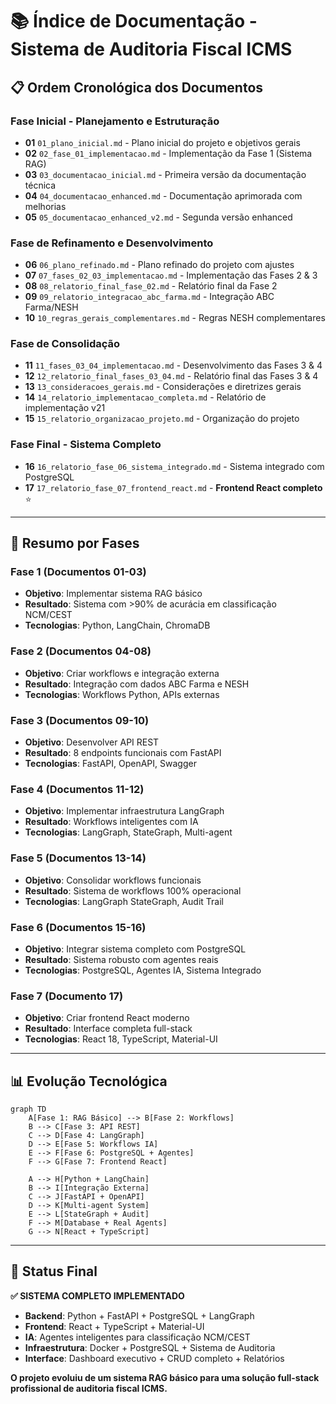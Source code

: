 # 📚 Índice de Documentação - Sistema de Auditoria Fiscal ICMS

## 📋 Ordem Cronológica dos Documentos

### **Fase Inicial - Planejamento e Estruturação**
- **01** `01_plano_inicial.md` - Plano inicial do projeto e objetivos gerais
- **02** `02_fase_01_implementacao.md` - Implementação da Fase 1 (Sistema RAG)
- **03** `03_documentacao_inicial.md` - Primeira versão da documentação técnica
- **04** `04_documentacao_enhanced.md` - Documentação aprimorada com melhorias
- **05** `05_documentacao_enhanced_v2.md` - Segunda versão enhanced

### **Fase de Refinamento e Desenvolvimento**
- **06** `06_plano_refinado.md` - Plano refinado do projeto com ajustes
- **07** `07_fases_02_03_implementacao.md` - Implementação das Fases 2 & 3
- **08** `08_relatorio_final_fase_02.md` - Relatório final da Fase 2
- **09** `09_relatorio_integracao_abc_farma.md` - Integração ABC Farma/NESH
- **10** `10_regras_gerais_complementares.md` - Regras NESH complementares

### **Fase de Consolidação**
- **11** `11_fases_03_04_implementacao.md` - Desenvolvimento das Fases 3 & 4
- **12** `12_relatorio_final_fases_03_04.md` - Relatório final das Fases 3 & 4
- **13** `13_consideracoes_gerais.md` - Considerações e diretrizes gerais
- **14** `14_relatorio_implementacao_completa.md` - Relatório de implementação v21
- **15** `15_relatorio_organizacao_projeto.md` - Organização do projeto

### **Fase Final - Sistema Completo**
- **16** `16_relatorio_fase_06_sistema_integrado.md` - Sistema integrado com PostgreSQL
- **17** `17_relatorio_fase_07_frontend_react.md` - **Frontend React completo** ⭐

---

## 🎯 Resumo por Fases

### **Fase 1** (Documentos 01-03)
- **Objetivo**: Implementar sistema RAG básico
- **Resultado**: Sistema com >90% de acurácia em classificação NCM/CEST
- **Tecnologias**: Python, LangChain, ChromaDB

### **Fase 2** (Documentos 04-08)
- **Objetivo**: Criar workflows e integração externa
- **Resultado**: Integração com dados ABC Farma e NESH
- **Tecnologias**: Workflows Python, APIs externas

### **Fase 3** (Documentos 09-10)
- **Objetivo**: Desenvolver API REST
- **Resultado**: 8 endpoints funcionais com FastAPI
- **Tecnologias**: FastAPI, OpenAPI, Swagger

### **Fase 4** (Documentos 11-12)
- **Objetivo**: Implementar infraestrutura LangGraph
- **Resultado**: Workflows inteligentes com IA
- **Tecnologias**: LangGraph, StateGraph, Multi-agent

### **Fase 5** (Documentos 13-14)
- **Objetivo**: Consolidar workflows funcionais
- **Resultado**: Sistema de workflows 100% operacional
- **Tecnologias**: LangGraph StateGraph, Audit Trail

### **Fase 6** (Documentos 15-16)
- **Objetivo**: Integrar sistema completo com PostgreSQL
- **Resultado**: Sistema robusto com agentes reais
- **Tecnologias**: PostgreSQL, Agentes IA, Sistema Integrado

### **Fase 7** (Documento 17)
- **Objetivo**: Criar frontend React moderno
- **Resultado**: Interface completa full-stack
- **Tecnologias**: React 18, TypeScript, Material-UI

---

## 📊 Evolução Tecnológica

```mermaid
graph TD
    A[Fase 1: RAG Básico] --> B[Fase 2: Workflows]
    B --> C[Fase 3: API REST]
    C --> D[Fase 4: LangGraph]
    D --> E[Fase 5: Workflows IA]
    E --> F[Fase 6: PostgreSQL + Agentes]
    F --> G[Fase 7: Frontend React]
    
    A --> H[Python + LangChain]
    B --> I[Integração Externa]
    C --> J[FastAPI + OpenAPI]
    D --> K[Multi-agent System]
    E --> L[StateGraph + Audit]
    F --> M[Database + Real Agents]
    G --> N[React + TypeScript]
```

---

## 🎉 Status Final

**✅ SISTEMA COMPLETO IMPLEMENTADO**

- **Backend**: Python + FastAPI + PostgreSQL + LangGraph
- **Frontend**: React + TypeScript + Material-UI
- **IA**: Agentes inteligentes para classificação NCM/CEST
- **Infraestrutura**: Docker + PostgreSQL + Sistema de Auditoria
- **Interface**: Dashboard executivo + CRUD completo + Relatórios

**O projeto evoluiu de um sistema RAG básico para uma solução full-stack profissional de auditoria fiscal ICMS.**
